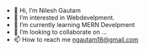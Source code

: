 - 👋 Hi, I’m Nilesh Gautam
- 👀 I’m interested in Webdevelpment.
- 🌱 I’m currently learning MERN Develpment
- 💞️ I’m looking to collaborate on ...
- 📫 How to reach me ngautam18@gmail.com
<!---
nileshgautam/nileshgautam is a ✨ special ✨ repository because its `README.md` (this file) appears on your GitHub profile.
You can click the Preview link to take a look at your changes.
--->
